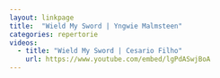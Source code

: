 ```yaml
---
layout: linkpage
title:  "Wield My Sword | Yngwie Malmsteen"
categories: repertorie
videos:
  - title: "Wield My Sword | Cesario Filho"
    url: https://www.youtube.com/embed/lgPdASwjBoA
---
```

